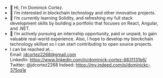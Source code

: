 - 👋 Hi, I’m Dominick Cortez.  
- 👀 I’m interested in blockchain technology and other innovative projects.  
- 🌱 I’m currently learning Solidity, and refreshing my full stack development skills by building a portfolio that focuses on React, Angular, and .NET.  
- 💞️ I’m actively pursuing an internship opportunity, paid or unpaid, to gain valuable real-world experience.  Also, I hope to develop my blockchain technology skillset so I can     start contributing to open source projects.
- I can be reached at...<br>
  Email: jdcortez2268@gmail.com <br>
  LinkedIn: https://www.linkedin.com/in/dominick-cortez-8831131b6/ <br>
  Twitter:  @jdcortez2268
  Indeed: https://my.indeed.com/p/dominickc-375rq1e <br>
  

<!---
dcortez2268/dcortez2268 is a ✨ special ✨ repository because its `README.md` (this file) appears on your GitHub profile.
You can click the Preview link to take a look at your changes.
--->
